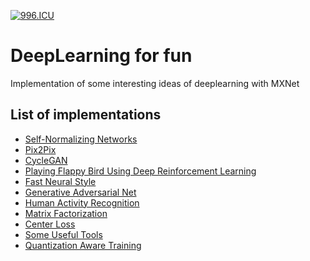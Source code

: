 [![996.ICU](https://img.shields.io/badge/link-996.icu-red.svg)](https://996.icu)

# DeepLearning for fun

Implementation of some interesting ideas of deeplearning with MXNet

## List of implementations
* [Self-Normalizing Networks](https://github.com/Ldpe2G/DeepLearningForFun/tree/master/Mxnet-Scala/SelfNormNets)
* [Pix2Pix](https://github.com/Ldpe2G/DeepLearningForFun/tree/master/Mxnet-Scala/Pix2Pix)
* [CycleGAN](https://github.com/Ldpe2G/DeepLearningForFun/tree/master/Mxnet-Scala/CycleGAN)
* [Playing Flappy Bird Using Deep Reinforcement Learning](https://github.com/Ldpe2G/DeepLearningForFun/tree/master/Mxnet-Scala/DRLFlappyBird)
* [Fast Neural Style](https://github.com/Ldpe2G/DeepLearningForFun/tree/master/Mxnet-Scala/FastNeuralStyle)
* [Generative Adversarial Net](https://github.com/Ldpe2G/DeepLearningForFun/tree/master/Mxnet-Scala/Gan)
* [Human Activity Recognition](https://github.com/Ldpe2G/DeepLearningForFun/tree/master/Mxnet-Scala/HumanActivityRecognition)
* [Matrix Factorization](https://github.com/Ldpe2G/DeepLearningForFun/tree/master/Mxnet-Scala/MatrixFactorization)
* [Center Loss](https://github.com/Ldpe2G/DeepLearningForFun/tree/master/Mxnet-Scala/CenterLoss)
* [Some Useful Tools](https://github.com/Ldpe2G/DeepLearningForFun/tree/master/Mxnet-Scala/UsefulTools)
* [Quantization Aware Training](https://github.com/Ldpe2G/DeepLearningForFun/tree/master/Mxnet-Scala/TrainQuantization
)

